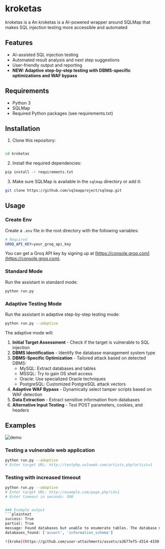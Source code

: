 # kroketas
kroketas is a An kroketas is a AI-powered wrapper around SQLMap that makes SQL injection testing more accessible and automated
## Features

- AI-assisted SQL injection testing
- Automated result analysis and next step suggestions
- User-friendly output and reporting
- **NEW: Adaptive step-by-step testing with DBMS-specific optimizations and WAF bypass**

## Requirements

- Python 3
- SQLMap
- Required Python packages (see requirements.txt)

## Installation

1. Clone this repository:
```bash

cd kroketas
```

2. Install the required dependencies:
```bash
pip install -r requirements.txt
```

3. Make sure SQLMap is available in the `sqlmap` directory or add it:
```bash
git clone https://github.com/sqlmapproject/sqlmap.git
```

## Usage

### Create Env

Create a `.env` file in the root directory with the following variables:

```bash
# Required
GROQ_API_KEY=your_groq_api_key
```

You can get a Groq API key by signing up at [https://console.groq.com](https://console.groq.com).

### Standard Mode

Run the assistant in standard mode:

```bash
python run.py
```

### Adaptive Testing Mode

Run the assistant in adaptive step-by-step testing mode:

```bash
python run.py --adaptive
```

The adaptive mode will:

1. **Initial Target Assessment** - Check if the target is vulnerable to SQL injection
2. **DBMS Identification** - Identify the database management system type
3. **DBMS-Specific Optimization** - Tailored attack based on detected DBMS:
   - MySQL: Extract databases and tables
   - MSSQL: Try to gain OS shell access
   - Oracle: Use specialized Oracle techniques
   - PostgreSQL: Customized PostgreSQL attack vectors
4. **Adaptive WAF Bypass** - Dynamically select tamper scripts based on WAF detection
5. **Data Extraction** - Extract sensitive information from databases
6. **Alternative Input Testing** - Test POST parameters, cookies, and headers

## Examples

![demo](./sqlmap.gif)

### Testing a vulnerable web application

```bash
python run.py --adaptive
# Enter target URL: http://testphp.vulnweb.com/artists.php?artist=1
```

### Testing with increased timeout

```bash
python run.py --adaptive
# Enter target URL: http://example.com/page.php?id=1
# Enter timeout in seconds: 300


### Example output
```plaintext
success: True
partial: True
message: Found databases but unable to enumerate tables. The database might be empty or protected.
databases_found: ['acuart', 'information_schema']

![kroke](https://github.com/user-attachments/assets/a3677ef5-d314-4330-9ea2-4bb03987dcb1)
